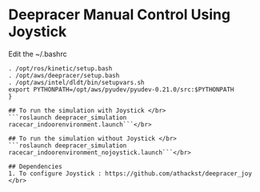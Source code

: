 # Deepracer Manual Control Using Joystick

Edit the ~/.bashrc
```startros(){
. /opt/ros/kinetic/setup.bash
. /opt/aws/deepracer/setup.bash
. /opt/aws/intel/dldt/bin/setupvars.sh
export PYTHONPATH=/opt/aws/pyudev/pyudev-0.21.0/src:$PYTHONPATH
} 

## To run the simulation with Joystick </br>
```roslaunch deepracer_simulation racecar_indoorenvironment.launch```</br>

## To run the simulation without Joystick </br>
```roslaunch deepracer_simulation racecar_indoorenvironment_nojoystick.launch```</br>

## Dependencies
1. To configure Joystick : https://github.com/athackst/deepracer_joy </br>


